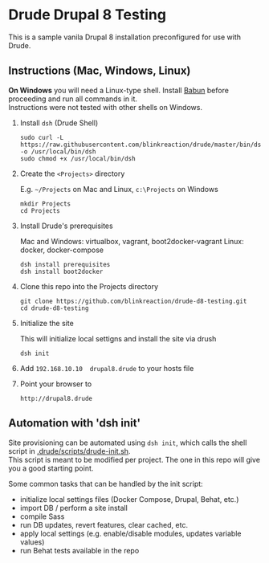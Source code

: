 # Drude Drupal 8 Testing

This is a sample vanila Drupal 8 installation preconfigured for use with Drude.  

## Instructions (Mac, Windows, Linux)

**On Windows** you will need a Linux-type shell. Install [Babun](http://babun.github.io/) before proceeding and run all commands in it.  
Instructions were not tested with other shells on Windows.

1. Install `dsh` (Drude Shell)

    ```
    sudo curl -L https://raw.githubusercontent.com/blinkreaction/drude/master/bin/dsh  -o /usr/local/bin/dsh
    sudo chmod +x /usr/local/bin/dsh
    ```

2. Create the `<Projects>` directory
    
    E.g. `~/Projects` on Mac and Linux, `c:\Projects` on Windows
    
    ```
    mkdir Projects
    cd Projects
    ```

3. Install Drude's prerequisites
    
    Mac and Windows: virtualbox, vagrant, boot2docker-vagrant
    Linux: docker, docker-compose

    ```
    dsh install prerequisites
    dsh install boot2docker
    ```
    
4. Clone this repo into the Projects directory

    ```
    git clone https://github.com/blinkreaction/drude-d8-testing.git
    cd drude-d8-testing
    ```

5. Initialize the site

    This will initialize local settigns and install the site via drush

    ```
    dsh init
    ```

6. Add `192.168.10.10  drupal8.drude` to your hosts file

7. Point your browser to

    ```
    http://drupal8.drude
    ```


## Automation with 'dsh init'

Site provisioning can be automated using `dsh init`, which calls the shell script in [.drude/scripts/drude-init.sh](.drude/scripts/drude-init.sh).  
This script is meant to be modified per project. The one in this repo will give you a good starting point.

Some common tasks that can be handled by the init script:

- initialize local settings files (Docker Compose, Drupal, Behat, etc.)
- import DB / perform a site install
- compile Sass
- run DB updates, revert features, clear cached, etc.
- apply local settings (e.g. enable/disable modules, updates variable values)
- run Behat tests available in the repo
